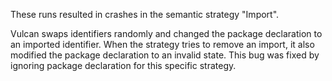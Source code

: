 These runs resulted in crashes in the semantic strategy "Import".

Vulcan swaps identifiers randomly and changed the package declaration to an imported identifier.
When the strategy tries to remove an import, it also modified the package declaration to an invalid state.
This bug was fixed by ignoring package declaration for this specific strategy.